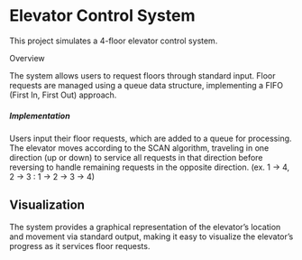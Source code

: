 # Elevator Control System
This project simulates a 4-floor elevator control system.

Overview

The system allows users to request floors through standard input. Floor requests are managed using a queue data structure, implementing a FIFO (First In, First Out) approach. 

##### Implementation
Users input their floor requests, which are added to a queue for processing.
The elevator moves according to the SCAN algorithm, traveling in one direction (up or down) to service all requests in that direction before reversing to handle remaining requests in the opposite direction. (ex. 1 -> 4, 2 -> 3 : 1 -> 2 -> 3 -> 4)

## Visualization
The system provides a graphical representation of the elevator’s location and movement via standard output, making it easy to visualize the elevator’s progress as it services floor requests.
